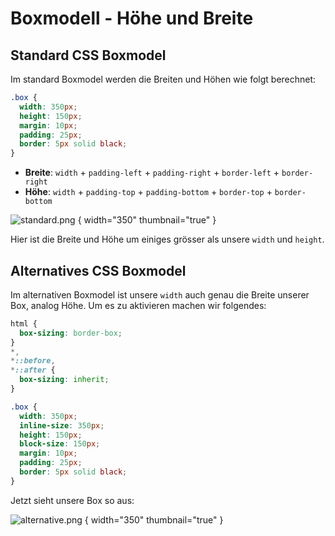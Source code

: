 # Boxmodell - Höhe und Breite

## Standard CSS Boxmodel

Im standard Boxmodel werden die Breiten und Höhen wie folgt berechnet:

````CSS
.box {
  width: 350px;
  height: 150px;
  margin: 10px;
  padding: 25px;
  border: 5px solid black;
}
````

- **Breite**: `width` + `padding-left` + `padding-right` + `border-left` + `border-right`
- **Höhe**: `width` + `padding-top` + `padding-bottom` + `border-top` + `border-bottom`

![standard.png](standard.png) { width="350" thumbnail="true" }

Hier ist die Breite und Höhe um einiges grösser als unsere `width` und `height`.

## Alternatives CSS Boxmodel

Im alternativen Boxmodel ist unsere `width` auch genau die Breite unserer Box, analog Höhe. Um es zu aktivieren machen wir folgendes:

````CSS
html {
  box-sizing: border-box;
}
*,
*::before,
*::after {
  box-sizing: inherit;
}

.box {
  width: 350px;
  inline-size: 350px;
  height: 150px;
  block-size: 150px;
  margin: 10px;
  padding: 25px;
  border: 5px solid black;
}
````

Jetzt sieht unsere Box so aus:

![alternative.png](alternative.png) { width="350" thumbnail="true" }